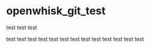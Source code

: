 # openwhisk_git_test
test
test
test

test
test
 test
test
test
test
test
test
test
test
test
test
test
